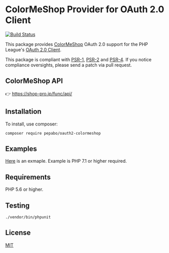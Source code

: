 # ColorMeShop Provider for OAuth 2.0 Client

[![Build Status](https://travis-ci.org/pepabo/oauth2-colormeshop.svg?branch=master)](https://travis-ci.org/pepabo/oauth2-colormeshop)

This package provides [ColorMeShop](https://shop-pro.jp/) OAuth 2.0 support for the PHP League's [OAuth 2.0 Client](https://github.com/thephpleague/oauth2-client).

This package is compliant with [PSR-1][], [PSR-2][] and [PSR-4][]. If you notice compliance oversights, please send
a patch via pull request.

[PSR-1]: https://github.com/php-fig/fig-standards/blob/master/accepted/PSR-1-basic-coding-standard.md
[PSR-2]: https://github.com/php-fig/fig-standards/blob/master/accepted/PSR-2-coding-style-guide.md
[PSR-4]: https://github.com/php-fig/fig-standards/blob/master/accepted/PSR-4-autoloader.md

## ColorMeShop API

:point_right: https://shop-pro.jp/func/api/

## Installation

To install, use composer:

```
composer require pepabo/oauth2-colormeshop
```

## Examples

[Here](./example) is an exmaple.
Example is PHP 7.1 or higher required.

## Requirements

PHP 5.6 or higher.

## Testing

```
./vendor/bin/phpunit
```

## License

[MIT](https://github.com/pepabo/oauth2-colormeshop/blob/master/LICENSE)
